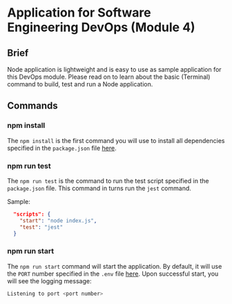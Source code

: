 # Application for Software Engineering DevOps (Module 4)

## Brief

Node application is lightweight and is easy to use as sample application for this DevOps module. Please read on to learn about the basic (Terminal) command to build, test and run a Node application.

## Commands

### npm install

The `npm install` is the first command you will use to install all dependencies specified in the `package.json` file [here](./package.json).

### npm run test

The `npm run test` is the command to run the test script specified in the `package.json` file. This command in turns run the `jest` command.

Sample:
```json
  "scripts": {
    "start": "node index.js",
    "test": "jest"
  }
```

### npm run start

The `npm run start` command will start the application. By default, it will use the `PORT` number specified in the `.env` file [here](./.env). Upon successful start, you will see the logging message:

```sh
Listening to port <port number>
```


